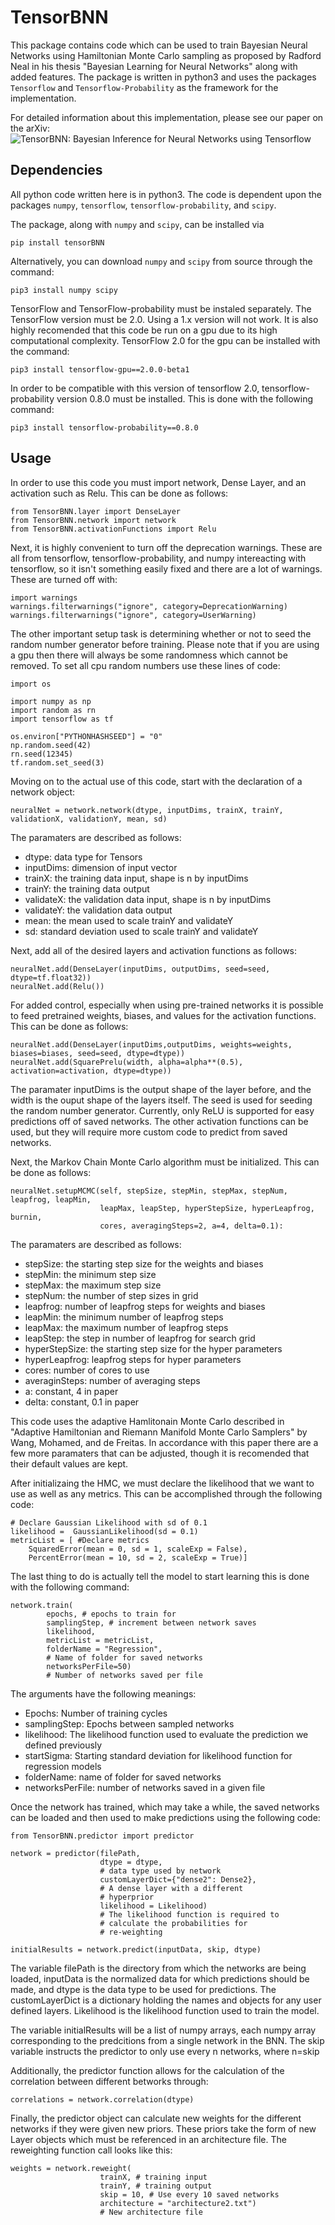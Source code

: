 # TensorBNN
This package contains code which can be used to train Bayesian Neural Networks using Hamiltonian Monte Carlo sampling as proposed by Radford Neal in his thesis "Bayesian Learning for Neural Networks" along with added features. The package is written in python3 and uses the packages `Tensorflow` and `Tensorflow-Probability` as the framework for the implementation. 

For detailed information about this implementation, please see our paper on the arXiv: ![TensorBNN: Bayesian Inference for Neural Networks using Tensorflow](https://arxiv.org/abs/2009.14393)

## Dependencies
All python code written here is in python3. The code is dependent upon the packages `numpy`, `tensorflow`, `tensorflow-probability`, and `scipy`.

The package, along with `numpy` and `scipy`, can be installed via

```
pip install tensorBNN
```

Alternatively, you can download `numpy` and `scipy` from source through the command:

```
pip3 install numpy scipy
```
TensorFlow and TensorFlow-probability must be instaled separately. The TensorFlow version must be 2.0. Using a 1.x version will not work. It is also highly recomended that this code be run on a gpu due to its high computational complexity. TensorFlow 2.0 for the gpu can be installed with the command:

```
pip3 install tensorflow-gpu==2.0.0-beta1
```

In order to be compatible with this version of tensorflow 2.0, tensorflow-probability version 0.8.0 must be installed. This is done with the following command:

```
pip3 install tensorflow-probability==0.8.0
```


## Usage

In order to use this code you must import network, Dense Layer, and an activation such as Relu. This can be done as follows:

```
from TensorBNN.layer import DenseLayer
from TensorBNN.network import network
from TensorBNN.activationFunctions import Relu
```

Next, it is highly convenient to turn off the deprecation warnings. These are all from tensorflow, tensorflow-probability, and numpy intereacting with tensorflow, so it isn't something easily fixed and there are a lot of warnings. These are turned off with:

```
import warnings
warnings.filterwarnings("ignore", category=DeprecationWarning)
warnings.filterwarnings("ignore", category=UserWarning)
```

The other important setup task is determining whether or not to seed the random number generator before training. Please note that if you are using a gpu then there will always be some randomness which cannot be removed. To set all cpu random numbers use these lines of code:

```
import os

import numpy as np
import random as rn
import tensorflow as tf

os.environ["PYTHONHASHSEED"] = "0"
np.random.seed(42)
rn.seed(12345)
tf.random.set_seed(3)
```

Moving on to the actual use of this code, start with the declaration of a network object:

```
neuralNet = network.network(dtype, inputDims, trainX, trainY, validationX, validationY, mean, sd)
```

The paramaters are described as follows:
* dtype: data type for Tensors
* inputDims: dimension of input vector
* trainX: the training data input, shape is n by inputDims
* trainY: the training data output
* validateX: the validation data input, shape is n by inputDims
* validateY: the validation data output
* mean: the mean used to scale trainY and validateY
* sd: standard deviation used to scale trainY and validateY

Next, add all of the desired layers and activation functions as follows:

```
neuralNet.add(DenseLayer(inputDims, outputDims, seed=seed, dtype=tf.float32))
neuralNet.add(Relu())
```

For added control, especially when using pre-trained networks it is possible to feed pretrained weights, biases, and values for the activation functions. This can be done as follows:

```
neuralNet.add(DenseLayer(inputDims,outputDims, weights=weights, biases=biases, seed=seed, dtype=dtype))
neuralNet.add(SquarePrelu(width, alpha=alpha**(0.5), activation=activation, dtype=dtype))
```

The paramater inputDims is the output shape of the layer before, and the width is the ouput shape of the layers itself. The seed is used for seeding the random number generator. Currently, only ReLU is supported for easy predictions off of saved networks. The other activation functions can be used, but they will require more custom code to predict from saved networks.

Next, the Markov Chain Monte Carlo algorithm must be initialized. This can be done as follows:

```
neuralNet.setupMCMC(self, stepSize, stepMin, stepMax, stepNum, leapfrog, leapMin,
                    leapMax, leapStep, hyperStepSize, hyperLeapfrog, burnin,
                    cores, averagingSteps=2, a=4, delta=0.1):
```

The paramaters are described as follows:
* stepSize: the starting step size for the weights and biases
* stepMin: the minimum step size
* stepMax: the maximum step size
* stepNum: the number of step sizes in grid
* leapfrog: number of leapfrog steps for weights and biases
* leapMin: the minimum number of leapfrog steps
* leapMax: the maximum number of leapfrog steps
* leapStep: the step in number of leapfrog for search grid
* hyperStepSize: the starting step size for the hyper parameters
* hyperLeapfrog: leapfrog steps for hyper parameters
* cores: number of cores to use
* averaginSteps: number of averaging steps
* a: constant, 4 in paper
* delta: constant, 0.1 in paper

This code uses the adaptive Hamlitonain Monte Carlo described in "Adaptive Hamiltonian and Riemann Manifold Monte Carlo Samplers" by Wang, Mohamed, and de Freitas. In accordance with this paper there are a few more paramaters that can be adjusted, though it is recomended that their default values are kept.

After initializaing the HMC, we must declare the likelihood that we want to use as well as any metrics. This can be accomplished through the following code:

```
# Declare Gaussian Likelihood with sd of 0.1
likelihood =  GaussianLikelihood(sd = 0.1)
metricList = [ #Declare metrics
    SquaredError(mean = 0, sd = 1, scaleExp = False),
    PercentError(mean = 10, sd = 2, scaleExp = True)]
```


The last thing to do is actually tell the model to start learning this is done with the following command:

```
network.train(
        epochs, # epochs to train for
        samplingStep, # increment between network saves
        likelihood,
        metricList = metricList,
        folderName = "Regression", 
        # Name of folder for saved networks
        networksPerFile=50)
        # Number of networks saved per file
```

The arguments have the following meanings:

* Epochs: Number of training cycles
* samplingStep: Epochs between sampled networks
* likelihood: The likelihood function used to evaluate the prediction 
              we defined previously
* startSigma: Starting standard deviation for likelihood function
              for regression models
* folderName: name of folder for saved networks
* networksPerFile: number of networks saved in a given file

Once the network has trained, which may take a while, the saved networks can be loaded and then used to make predictions using the following code:

```
from TensorBNN.predictor import predictor 

network = predictor(filePath,
                    dtype = dtype, 
                    # data type used by network
                    customLayerDict={"dense2": Dense2},
                    # A dense layer with a different 
                    # hyperprior
                    likelihood = Likelihood)
                    # The likelihood function is required to  
                    # calculate the probabilities for 
                    # re-weighting

initialResults = network.predict(inputData, skip, dtype)
```

The variable filePath is the directory from which the networks are being loaded, inputData is the normalized data for which predictions should be made, and dtype is the data type to be used for predictions. The customLayerDict is a dictionary holding the names and objects for any user defined layers. Likelihood is the likelihood function used to train the model.

The variable initialResults will be a list of numpy arrays, each numpy array corresponding to the predcitions from a single network in the BNN. The skip variable instructs the predictor to only use every n networks, where n=skip

Additionally, the predictor function allows for the calculation of the correlation between different betworks through:

```
correlations = network.correlation(dtype)
```

Finally, the predictor object can calculate new weights for the different networks if they were given new priors. These priors take the form of new Layer objects which must be referenced in an architecture file. The reweighting function call looks like this:

```
weights = network.reweight(                                            
                    trainX, # training input
                    trainY, # training output
                    skip = 10, # Use every 10 saved networks
                    architecture = "architecture2.txt")
                    # New architecture file
```

